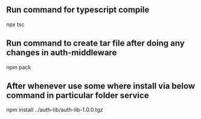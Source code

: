 ## Run command for typescript compile

npx tsc

## Run command to create tar file after doing any changes in auth-middleware

npm pack

## After whenever use some where install via below command in particular folder service

npm install ../auth-lib/auth-lib-1.0.0.tgz
